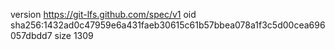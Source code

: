 version https://git-lfs.github.com/spec/v1
oid sha256:1432ad0c47959e6a431faeb30615c61b57bbea078a1f3c5d00cea696057dbdd7
size 1309
